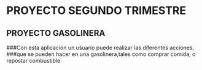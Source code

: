 # **PROYECTO SEGUNDO TRIMESTRE**
## PROYECTO GASOLINERA
###Con esta aplicación un usuario puede realizar las diferentes acciones,
###que se pueden hacer en una gasolinera,tales como comprar comida, o repostar combustible

